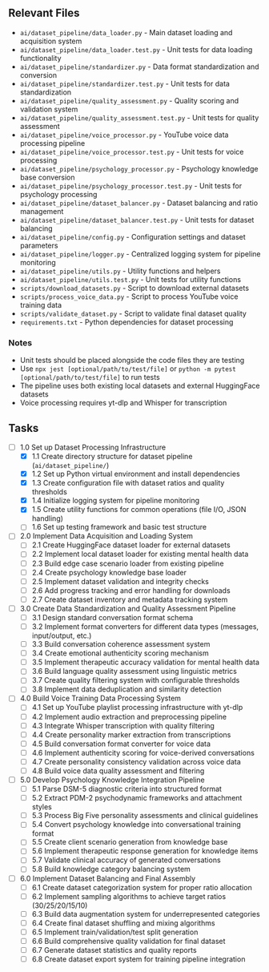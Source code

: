 ## Relevant Files

- `ai/dataset_pipeline/data_loader.py` - Main dataset loading and acquisition system
- `ai/dataset_pipeline/data_loader.test.py` - Unit tests for data loading functionality
- `ai/dataset_pipeline/standardizer.py` - Data format standardization and conversion
- `ai/dataset_pipeline/standardizer.test.py` - Unit tests for data standardization
- `ai/dataset_pipeline/quality_assessment.py` - Quality scoring and validation system
- `ai/dataset_pipeline/quality_assessment.test.py` - Unit tests for quality assessment
- `ai/dataset_pipeline/voice_processor.py` - YouTube voice data processing pipeline
- `ai/dataset_pipeline/voice_processor.test.py` - Unit tests for voice processing
- `ai/dataset_pipeline/psychology_processor.py` - Psychology knowledge base conversion
- `ai/dataset_pipeline/psychology_processor.test.py` - Unit tests for psychology processing
- `ai/dataset_pipeline/dataset_balancer.py` - Dataset balancing and ratio management
- `ai/dataset_pipeline/dataset_balancer.test.py` - Unit tests for dataset balancing
- `ai/dataset_pipeline/config.py` - Configuration settings and dataset parameters
- `ai/dataset_pipeline/logger.py` - Centralized logging system for pipeline monitoring
- `ai/dataset_pipeline/utils.py` - Utility functions and helpers
- `ai/dataset_pipeline/utils.test.py` - Unit tests for utility functions
- `scripts/download_datasets.py` - Script to download external datasets
- `scripts/process_voice_data.py` - Script to process YouTube voice training data
- `scripts/validate_dataset.py` - Script to validate final dataset quality
- `requirements.txt` - Python dependencies for dataset processing

### Notes

- Unit tests should be placed alongside the code files they are testing
- Use `npx jest [optional/path/to/test/file]` or `python -m pytest [optional/path/to/test/file]` to run tests
- The pipeline uses both existing local datasets and external HuggingFace datasets
- Voice processing requires yt-dlp and Whisper for transcription

## Tasks

- [ ] 1.0 Set up Dataset Processing Infrastructure
  - [x] 1.1 Create directory structure for dataset pipeline (`ai/dataset_pipeline/`)
  - [x] 1.2 Set up Python virtual environment and install dependencies
  - [x] 1.3 Create configuration file with dataset ratios and quality thresholds
  - [x] 1.4 Initialize logging system for pipeline monitoring
  - [x] 1.5 Create utility functions for common operations (file I/O, JSON handling)
  - [ ] 1.6 Set up testing framework and basic test structure

- [ ] 2.0 Implement Data Acquisition and Loading System
  - [ ] 2.1 Create HuggingFace dataset loader for external datasets
  - [ ] 2.2 Implement local dataset loader for existing mental health data
  - [ ] 2.3 Build edge case scenario loader from existing pipeline
  - [ ] 2.4 Create psychology knowledge base loader
  - [ ] 2.5 Implement dataset validation and integrity checks
  - [ ] 2.6 Add progress tracking and error handling for downloads
  - [ ] 2.7 Create dataset inventory and metadata tracking system

- [ ] 3.0 Create Data Standardization and Quality Assessment Pipeline
  - [ ] 3.1 Design standard conversation format schema
  - [ ] 3.2 Implement format converters for different data types (messages, input/output, etc.)
  - [ ] 3.3 Build conversation coherence assessment system
  - [ ] 3.4 Create emotional authenticity scoring mechanism
  - [ ] 3.5 Implement therapeutic accuracy validation for mental health data
  - [ ] 3.6 Build language quality assessment using linguistic metrics
  - [ ] 3.7 Create quality filtering system with configurable thresholds
  - [ ] 3.8 Implement data deduplication and similarity detection

- [ ] 4.0 Build Voice Training Data Processing System
  - [ ] 4.1 Set up YouTube playlist processing infrastructure with yt-dlp
  - [ ] 4.2 Implement audio extraction and preprocessing pipeline
  - [ ] 4.3 Integrate Whisper transcription with quality filtering
  - [ ] 4.4 Create personality marker extraction from transcriptions
  - [ ] 4.5 Build conversation format converter for voice data
  - [ ] 4.6 Implement authenticity scoring for voice-derived conversations
  - [ ] 4.7 Create personality consistency validation across voice data
  - [ ] 4.8 Build voice data quality assessment and filtering

- [ ] 5.0 Develop Psychology Knowledge Integration Pipeline
  - [ ] 5.1 Parse DSM-5 diagnostic criteria into structured format
  - [ ] 5.2 Extract PDM-2 psychodynamic frameworks and attachment styles
  - [ ] 5.3 Process Big Five personality assessments and clinical guidelines
  - [ ] 5.4 Convert psychology knowledge into conversational training format
  - [ ] 5.5 Create client scenario generation from knowledge base
  - [ ] 5.6 Implement therapeutic response generation for knowledge items
  - [ ] 5.7 Validate clinical accuracy of generated conversations
  - [ ] 5.8 Build knowledge category balancing system

- [ ] 6.0 Implement Dataset Balancing and Final Assembly
  - [ ] 6.1 Create dataset categorization system for proper ratio allocation
  - [ ] 6.2 Implement sampling algorithms to achieve target ratios (30/25/20/15/10)
  - [ ] 6.3 Build data augmentation system for underrepresented categories
  - [ ] 6.4 Create final dataset shuffling and mixing algorithms
  - [ ] 6.5 Implement train/validation/test split generation
  - [ ] 6.6 Build comprehensive quality validation for final dataset
  - [ ] 6.7 Generate dataset statistics and quality reports
  - [ ] 6.8 Create dataset export system for training pipeline integration